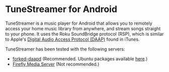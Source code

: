 TuneStreamer for Android
========================

TuneStreamer is a music player for Android that allows you to remotely access your home music library from anywhere, and stream songs straight to your phone. It uses the Roku SoundBridge protocol (RSP), which is similar to Apple's [Digital Audio Access Protocol (DAAP)][daap] found in iTunes.

TuneStreamer has been tested with the following servers:

* [forked-daapd][forked-daapd] (Recommended. Ubuntu packages available [here][forked-daapd-packages].)
* [Firefly Media Server][firefly] (Not recommended.)

[daap]: http://en.wikipedia.org/wiki/Digital_Audio_Access_Protocol
[forked-daapd]: http://git.debian.org/?p=users/jblache/forked-daapd.git
[forked-daapd-packages]: https://launchpad.net/~codebutler/+archive/ppa
[firefly]: http://www.fireflymediaserver.org/
